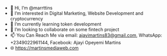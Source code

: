 - 👋 Hi, I’m @marrttins
- 👀 I’m interested in Digital Marketing, Website Development and cryptocurrency
- 🌱 I’m currently learning token development
- 💞️ I’m looking to collaborate on some fintech project
- 📫 You Can Reach Me via email: ajayimartins83@gmail.com, WhatsApp: +2349022961144, Facebook: Ajayi Opeyemi Martins
- 🌐 https://martinsmediaweb.com

<!---
marrttins/marrttins is a ✨ special ✨ repository because its `README.md` (this file) appears on your GitHub profile.
You can click the Preview link to take a look at your changes.
--->
